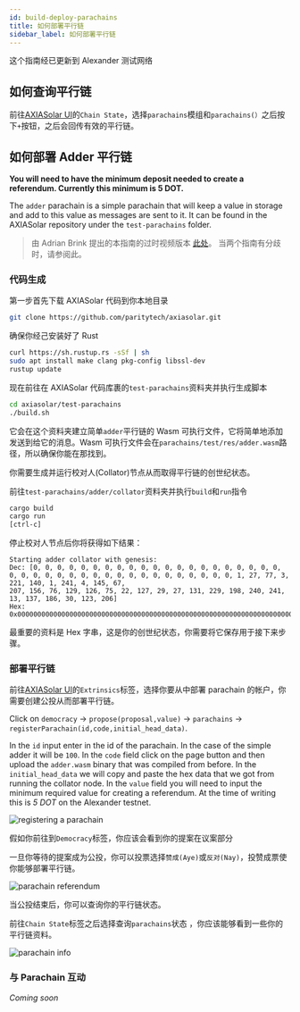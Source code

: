```yaml
---
id: build-deploy-parachains
title: 如何部署平行链
sidebar_label: 如何部署平行链
---
```


这个指南经已更新到 Alexander 测试网络

## 如何查询平行链

前往[AXIASolar UI](https://axiasolar.js.org/apps/#/explorer)的`Chain State`，选择`parachains`模组和`parachains(）`之后按下`+`按钮，之后会回传有效的平行链。

## 如何部署 Adder 平行链

**You will need to have the minimum deposit needed to create a referendum. Currently this minimum is 5 DOT.**

The `adder` parachain is a simple parachain that will keep a value in storage and add to this value as messages are sent to it. It can be found in the AXIASolar repository under the `test-parachains` folder.

> 由 Adrian Brink 提出的本指南的过时视频版本 [此处](https://www.youtube.com/watch?v=pDqkzvA4C0E)。 当两个指南有分歧时，请参阅此。

### 代码生成

第一步首先下载 AXIASolar 代码到你本地目录

```bash
git clone https://github.com/paritytech/axiasolar.git
```

确保你经己安装好了 Rust

```bash
curl https://sh.rustup.rs -sSf | sh
sudo apt install make clang pkg-config libssl-dev
rustup update
```

现在前往在 AXIASolar 代码库裹的`test-parachains`资料夹并执行生成脚本

```bash
cd axiasolar/test-parachains
./build.sh
```

它会在这个资料夹建立简单`adder`平行链的 Wasm 可执行文件，它将简单地添加发送到给它的消息。Wasm 可执行文件会在`parachains/test/res/adder.wasm`路径，所以确保你能在那找到。

你需要生成并运行校对人(Collator)节点从而取得平行链的创世纪状态。

前往`test-parachains/adder/collator`资料夹并执行`build`和`run`指令

```bash
cargo build
cargo run
[ctrl-c]
```

停止校对人节点后你将获得如下结果：

```
Starting adder collator with genesis:
Dec: [0, 0, 0, 0, 0, 0, 0, 0, 0, 0, 0, 0, 0, 0, 0, 0, 0, 0, 0, 0, 0, 0, 0, 0, 0, 0, 0, 0, 0, 0, 0, 0, 0, 0, 0, 0, 0, 0, 0, 0, 1, 27, 77, 3, 221, 140, 1, 241, 4, 145, 67,
207, 156, 76, 129, 126, 75, 22, 127, 29, 27, 131, 229, 198, 240, 241, 13, 137, 186, 30, 123, 206]
Hex: 0x00000000000000000000000000000000000000000000000000000000000000000000000000000000011b4d03dd8c01f1049143cf9c4c817e4b167f1d1b83e5c6f0f10d89ba1e7bce
```

最重要的资料是 Hex 字串，这是你的创世纪状态，你需要将它保存用于接下来步骤。

### 部署平行链

前往[AXIASolar UI](https://axiasolar.js.org/apps/#/extrinsics)的`Extrinsics`标签，选择你要从中部署 parachain 的帐户，你需要创建公投从而部署平行链。

Click on `democracy` -> `propose(proposal,value)` -> `parachains` -> `registerParachain(id,code,initial_head_data)`.

In the `id` input enter in the id of the parachain. In the case of the simple adder it will be `100`. In the `code` field click on the page button and then upload the `adder.wasm` binary that was compiled from before. In the `initial_head_data` we will copy and paste the hex data that we got from running the collator node. In the `value` field you will need to input the minimum required value for creating a referendum. At the time of writing this is _5 DOT_ on the Alexander testnet.

![registering a parachain](assets/parachain/register.png)

假如你前往到`Democracy`标签，你应该会看到你的提案在议案部分

一旦你等待的提案成为公投，你可以投票选择`赞成(Aye)`或`反对(Nay)`，投赞成票使你能够部署平行链。

![parachain referendum](assets/parachain/referendum.png)

当公投结束后，你可以查询你的平行链状态。

前往`Chain State`标签之后选择查询`parachains`状态 ，你应该能够看到一些你的平行链资料。

![parachain info](assets/parachain/info.png)

### 与 Parachain 互动

_Coming soon_

